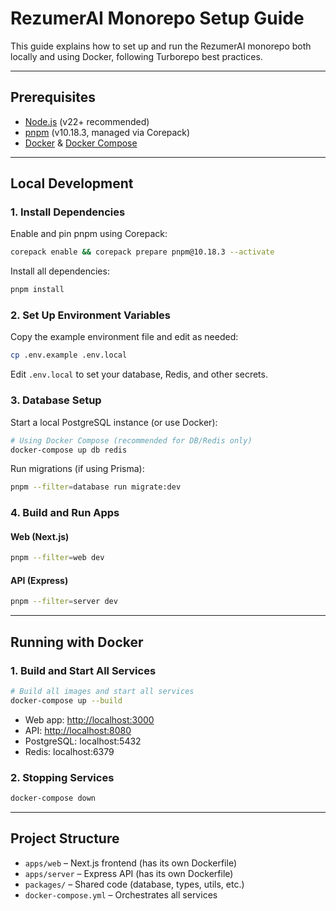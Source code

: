 # RezumerAI Monorepo Setup Guide

This guide explains how to set up and run the RezumerAI monorepo both locally and using Docker, following Turborepo best practices.

---

## Prerequisites

- [Node.js](https://nodejs.org/) (v22+ recommended)
- [pnpm](https://pnpm.io/) (v10.18.3, managed via Corepack)
- [Docker](https://www.docker.com/) & [Docker Compose](https://docs.docker.com/compose/)

---

## Local Development

### 1. Install Dependencies

Enable and pin pnpm using Corepack:

```sh
corepack enable && corepack prepare pnpm@10.18.3 --activate
```

Install all dependencies:

```sh
pnpm install
```

### 2. Set Up Environment Variables

Copy the example environment file and edit as needed:

```sh
cp .env.example .env.local
```

Edit `.env.local` to set your database, Redis, and other secrets.

### 3. Database Setup

Start a local PostgreSQL instance (or use Docker):

```sh
# Using Docker Compose (recommended for DB/Redis only)
docker-compose up db redis
```

Run migrations (if using Prisma):

```sh
pnpm --filter=database run migrate:dev
```

### 4. Build and Run Apps

#### Web (Next.js)

```sh
pnpm --filter=web dev
```

#### API (Express)

```sh
pnpm --filter=server dev
```

---

## Running with Docker

### 1. Build and Start All Services

```sh
# Build all images and start all services
docker-compose up --build
```

- Web app: [http://localhost:3000](http://localhost:3000)
- API: [http://localhost:8080](http://localhost:8080)
- PostgreSQL: localhost:5432
- Redis: localhost:6379

### 2. Stopping Services

```sh
docker-compose down
```

---

## Project Structure

- `apps/web` – Next.js frontend (has its own Dockerfile)
- `apps/server` – Express API (has its own Dockerfile)
- `packages/` – Shared code (database, types, utils, etc.)
- `docker-compose.yml` – Orchestrates all services


